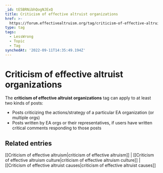 ```yaml
---
_id: tE5BRNibhQogNJExQ
title: Criticism of effective altruist organizations
href: >-
  https://forum.effectivealtruism.org/tag/criticism-of-effective-altruist-organizations
type: tag
tags:
  - LessWrong
  - Topic
  - Tag
synchedAt: '2022-09-11T14:35:49.194Z'
---
```

# Criticism of effective altruist organizations

The **criticism of effective altruist organizations** tag can apply to at least two kinds of posts:

*   Posts criticizing the actions/strategy of a particular EA organization (or multiple orgs)
*   Posts written by EA orgs or their representatives, if users have written critical comments responding to those posts

Related entries
---------------

[[Criticism of effective altruism|criticism of effective altruism]] | [[Criticism of effective altruism culture|criticism of effective altruism culture]] | [[Criticism of effective altruist causes|criticism of effective altruist causes]]